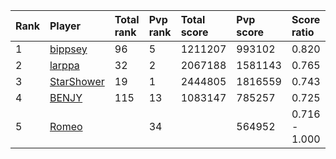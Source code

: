 | Rank | Player                                                                                        | Total rank | Pvp rank | Total score | Pvp score | Score ratio   |
| :--- | :-------------------------------------------------------------------------------------------- | :--------- | :------- | :---------- | :-------- | :------------ |
| 1    | <a href="https://steamcommunity.com/profiles/76561198081947976/stats/2504090/">bippsey</a>    | 96         | 5        | 1211207     | 993102    | 0.820         |
| 2    | <a href="https://steamcommunity.com/id/larppaaaa/stats/2504090/">larppa</a>                   | 32         | 2        | 2067188     | 1581143   | 0.765         |
| 3    | <a href="https://steamcommunity.com/profiles/76561198300221813/stats/2504090/">StarShower</a> | 19         | 1        | 2444805     | 1816559   | 0.743         |
| 4    | <a href="https://steamcommunity.com/id/benjy_boi/stats/2504090/">BENJY</a>                    | 115        | 13       | 1083147     | 785257    | 0.725         |
| 5    | <a href="https://steamcommunity.com/profiles/76561198066251440/stats/2504090/">Romeo</a>      |            | 34       |             | 564952    | 0.716 - 1.000 |
